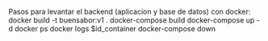 Pasos para levantar el backend (aplicacion y base de datos) con docker:
docker build -t buensabor:v1 .
docker-compose build
docker-compose up -d
docker ps
docker logs $id_container
docker-compose down